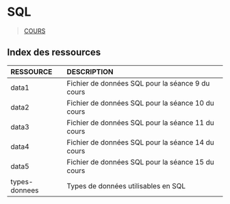 # SQL

> [COURS](https://www.youtube.com/playlist?list=PLrSOXFDHBtfGl66sXijiN8SU9YJaM_EQg)

## Index des ressources

|RESSOURCE|DESCRIPTION|
|:--|:--|
|data1|Fichier de données SQL pour la séance 9 du cours|
|data2|Fichier de données SQL pour la séance 10 du cours|
|data3|Fichier de données SQL pour la séance 11 du cours|
|data4|Fichier de données SQL pour la séance 14 du cours|
|data5|Fichier de données SQL pour la séance 15 du cours|
|types-donnees|Types de données utilisables en SQL|
